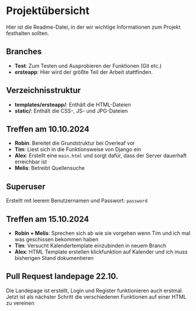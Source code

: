 # Projektübersicht

Hier ist die Readme-Datei, in der wir wichtige Informationen zum Projekt festhalten sollten.

## Branches

- **Test**: Zum Testen und Ausprobieren der Funktionen (Git etc.)
- **ersteapp**: Hier wird der größte Teil der Arbeit stattfinden. 

## Verzeichnisstruktur

- **templates/ersteapp/**: Enthält die HTML-Dateien
- **static/**: Enthält die CSS-, JS- und JPG-Dateien

## Treffen am 10.10.2024

- **Robin**: Bereitet die Grundstruktur bei Overleaf vor
- **Tim**: Liest sich in die Funktionsweise von Django ein
- **Alex**: Erstellt eine `main.html` und sorgt dafür, dass der Server dauerhaft erreichbar ist
- **Melis**: Betreibt Quellensuche

## Superuser

Erstellt mit leerem Benutzernamen und Passwort: `password`

## Treffen am 15.10.2024

- **Robin + Melis**: Sprechen sich ab wie sie vorgehen wenn Tim und ich mal was geschissen bekommen haben
- **Tim**: Versucht Kalendertemplate einzubinden in neuem Branch
- **Alex**: HTML Template erstellen klickfunktion auf Kalender und ich muss bisherigen Stand dokumentieren

## Pull Request landepage 22.10.

Die Landepage ist erstellt, Login und Register funktionieren auch erstmal. Jetzt ist als nächster Schritt die verschiedenen Funktionen auf einer HTML zu vereinen